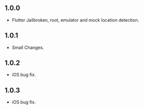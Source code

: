 ## 1.0.0

* Flutter Jailbroken, root, emulator and mock location detection.

## 1.0.1

* Small Changes.

## 1.0.2

* iOS bug fix.

## 1.0.3

* iOS bug fix.